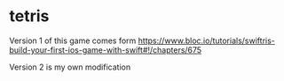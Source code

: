 # tetris

Version 1 of this game comes form 
https://www.bloc.io/tutorials/swiftris-build-your-first-ios-game-with-swift#!/chapters/675

Version 2 is my own modification
